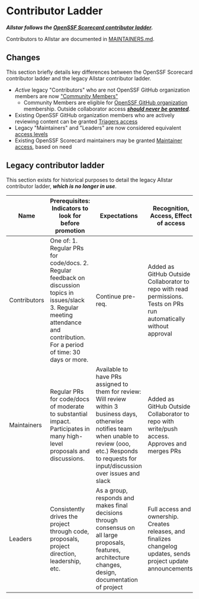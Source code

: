 # Contributor Ladder

***Allstar follows the [OpenSSF Scorecard contributor ladder](https://github.com/ossf/scorecard/blob/main/CONTRIBUTOR_LADDER.md).***

Contributors to Allstar are documented in [MAINTAINERS.md](/MAINTAINERS.md).

## Changes

This section briefly details key differences between the OpenSSF Scorecard contributor ladder and the legacy Allstar contributor ladder.

- *Active* legacy "Contributors" who are not OpenSSF GitHub organization members are now ["Community Members"](https://github.com/ossf/scorecard/blob/main/CONTRIBUTOR_LADDER.md#community-members)
  - Community Members are eligible for [OpenSSF GitHub organization](https://github.com/ossf) membership. Outside collaborator access [***should never be granted***](https://github.com/ossf/tac/blob/main/policies/access.md#teams-not-individuals).
- Existing OpenSSF GitHub organization members who are actively reviewing content can be granted [Triagers access](https://github.com/ossf/scorecard/blob/main/CONTRIBUTOR_LADDER.md#triagers)
- Legacy "Maintainers" and "Leaders" are now considered equivalent [access levels][maintainers-access]
- Existing OpenSSF Scorecard maintainers may be granted [Maintainer access][maintainers-access], based on need

[maintainers-access]: https://github.com/ossf/scorecard/blob/main/CONTRIBUTOR_LADDER.md#maintainers

## Legacy contributor ladder

This section exists for historical purposes to detail the legacy Allstar contributor ladder, ***which is no longer in use***.

| Name | Prerequisites: Indicators to look for before promotion | Expectations | Recognition, Access, Effect of access |
| - | - | - | - |
| Contributors | One of: 1. Regular PRs for code/docs. 2. Regular feedback on discussion topics in issues/slack 3. Regular meeting attendance and contribution.  For a period of time: 30 days or more. | Continue pre-req. | Added as GitHub Outside Collaborator to repo with read permissions. Tests on PRs run automatically without approval |
| Maintainers | Regular PRs for code/docs of moderate to substantial impact. Participates in many high-level proposals and discussions. | Available to have PRs assigned to them for review: Will review within 3 business days, otherwise notifies team when unable to review (ooo, etc.) Responds to requests for input/discussion over issues and slack | Added as GitHub Outside Collaborator to repo with write/push access. Approves and merges PRs |
| Leaders | Consistently drives the project through code, proposals, project direction, leadership, etc. | As a group, responds and makes final decisions through consensus on all large proposals, features, architecture changes, design, documentation of project | Full access and ownership. Creates releases, and finalizes changelog updates, sends project update announcements. |
